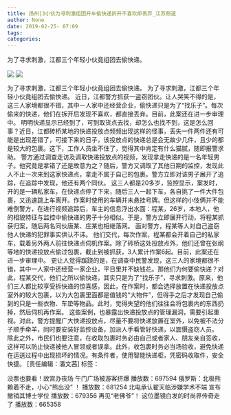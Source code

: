 ```yaml
---
title: 扬州|3小伙为寻刺激组团开车偷快递拆开不喜欢即丢弃_江苏频道
author: None
date: 2019-02-25- 07:09
tags: 
categories: 
---
```

为了寻求刺激，江都三个年轻小伙竟组团去偷快递。
<!-- more -->
                
<img align="center" border="0" src="http://p2.ifengimg.com/a/2019_09/f054988b7b64f2c_size28_w500_h302.jpeg" />
                
<img align="center" border="0" src="http://p2.ifengimg.com/a/2016/0810/204c433878d5cf9size1_w16_h16.png" />
                
            
为了寻求刺激，江都三个年轻小伙竟组团去偷快递。
为了寻求刺激，江都三个年轻小伙竟组团去偷快递。
近日，江都警方抓获一盗窃团伙。让人哭笑不得的是，这三人家境都很不错，其中一人家中还经营企业，偷快递只是为了“找乐子”。每次偷来的快递，他们在拆开后发现不喜欢，都直接丢弃。目前，此案还在进一步审理中。
明明快递显示已经到了，可到取货点去找，却怎么也找不到，这是怎么回事？近日，江都砖桥某地的快递投放点频频出现这样的怪事，丢失一件两件还有可能是出现差错了，可接下来的日子，该投放点的快递总是会无故少几件，且少的都是较大的包裹。这下，工作人员坐不住了，觉得其中肯定有什么猫腻，随即报警求助。
警方通过调查走访及调取快递投放点的视频，发现拿走快递的是一名年轻男子。他究竟是拿错了还是故意为之？随后，警方又调取了其他日期的监控，发现此人不止一次来到这家快递点，拿走不属于自己的包裹。警方立即对该男子展开了追踪，在追踪中发现，他还有两个同伙。
这三人都是20多岁，监控显示，案发时，开的是一辆私家车，在快递点停了下来，随后三人一起下车，各自挑了一件大件包裹，又迅速跳上车离开。作案时使用的车辆并未悬挂号牌。但这样的小伎俩并不能难倒警方，在进行视频追踪后，车主的信息浮出水面：程某，26岁，本地人，他的相貌特征与监控中偷快递的男子十分相似。于是，警方立即展开行动，将程某抓获归案，随后两名同伙唐某、庄某也相继落网。
面对警方，程某等人对自己盗窃他人快递的犯罪事实供认不讳。
他们交代，每次作案，程某都会开着自己的私家车，载着另外两人前往快递点伺机作案。除了砖桥这处投放点外，他们还曾在张纲等地的快递投放点偷过包裹，截止到被抓获，3人累计作案6起。目前，此案还在进一步审理中。
更让人觉得蹊跷的是，在调查中民警发现，这三人的家境都很不错，其中一人家中还经营一家企业，平日里并不缺钱花。那他们为何要偷快递？对此，程某交代，他们之所以偷快递，其实只是为了“找乐子”，寻求刺激。原来，他们三人都比较享受拆快递的惊喜感，因此，在作案时，都会选择放置在快递投放点室外的较大包裹，以为大包裹里面都是值钱的“大物件”，但得手之后才发现自己偷到的只是一些衣物、车垫等物品。此时，觉得失望的他们往往会将包裹内的东西扔掉，然后伺机再作案。
这些案例，也暴露出快递投放点的管理漏洞，需要引起重视。对此，警方提醒广大快递投放点，尽量不要将快递放置在室外，以免被不法分子顺手牵羊，同时要安装好监控设备，加派人手看管好快递，以震慑盗窃人员。
除此之外，市民们也要注意，在收取包裹时务必由自己或者家人、朋友亲自签收，这样可以防止快递被他人冒领或者误拿。此外，收包裹时务必当场验收，避免快递在运送过程中出现损坏的情况。有条件者，使用智能快递柜，凭密码收取件，安全快捷。
[责任编辑：潘文茜]
标签：
 
 
             
没票也要看！故宫办夜场 午门广场被游客挤爆
播放数：697594
俄罗斯：北极熊赖着不走，小心“熊出没” ！
播放数：681254
北电承认翟天临涉嫌学术不端 宣布撤销其博士学位
播放数：679356
再见“老佛爷”！ 这位墨镜白发的时尚界传奇走了
播放数：665358
